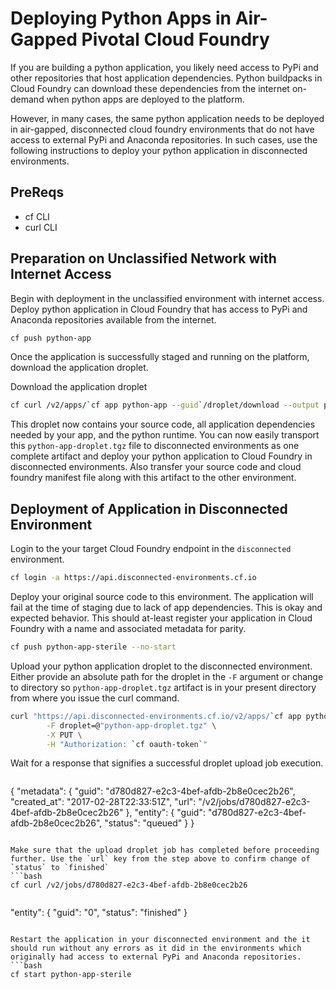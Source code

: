 # Deploying Python Apps in Air-Gapped Pivotal Cloud Foundry

If you are building a python application, you likely need access to PyPi and other repositories that host application dependencies. Python buildpacks in Cloud Foundry can download these dependencies from the internet on-demand when python apps are deployed to the platform.

However, in many cases, the same python application needs to be deployed in air-gapped, disconnected cloud foundry environments that do not have access to external PyPi and Anaconda repositories. In such cases, use the following instructions to deploy your python application in disconnected environments.

## PreReqs
- cf CLI
- curl CLI

## Preparation on Unclassified Network with Internet Access
Begin with deployment in the unclassified environment with internet access.
Deploy python application in Cloud Foundry that has access to PyPi and Anaconda repositories available from the internet.

```bash
cf push python-app
```


Once the application is successfully staged and running on the platform, download the application droplet.

Download the application droplet
```bash
cf curl /v2/apps/`cf app python-app --guid`/droplet/download --output python-app-droplet.tgz
```

This droplet now contains your source code, all application dependencies needed by your app, and the python runtime. You can now easily transport this `python-app-droplet.tgz` file to disconnected environments as one complete artifact and deploy your python application to Cloud Foundry in disconnected environments. Also transfer your source code and cloud foundry manifest file along with this artifact to the other environment.


## Deployment of Application in Disconnected Environment
Login to the your target Cloud Foundry endpoint in the `disconnected` environment.
```bash
cf login -a https://api.disconnected-environments.cf.io
```

Deploy your original source code to this environment. The application will fail at the time of staging due to lack of app dependencies. This is okay and expected behavior. This should at-least register your application in Cloud Foundry with a name and associated metadata for parity.
```bash
cf push python-app-sterile --no-start
```

Upload your python application droplet to the disconnected environment. Either provide an absolute path for the droplet in the `-F` argument or change to directory so `python-app-droplet.tgz` artifact is in your present directory from where you issue the curl command.
```bash
curl "https://api.disconnected-environments.cf.io/v2/apps/`cf app python-app-sterile --guid`/droplet/upload" \
        -F droplet=@"python-app-droplet.tgz" \
        -X PUT \
        -H "Authorization: `cf oauth-token`"
```

Wait for a response that signifies a successful droplet upload job execution.
> ```json
{
  "metadata": {
    "guid": "d780d827-e2c3-4bef-afdb-2b8e0cec2b26",
    "created_at": "2017-02-28T22:33:51Z",
    "url": "/v2/jobs/d780d827-e2c3-4bef-afdb-2b8e0cec2b26"
  },
  "entity": {
    "guid": "d780d827-e2c3-4bef-afdb-2b8e0cec2b26",
    "status": "queued"
  }
}
```

Make sure that the upload droplet job has completed before proceeding further. Use the `url` key from the step above to confirm change of `status` to `finished`
```bash
cf curl /v2/jobs/d780d827-e2c3-4bef-afdb-2b8e0cec2b26
```
> ```json
"entity": {
      "guid": "0",
      "status": "finished"
   }
```

Restart the application in your disconnected environment and the it should run without any errors as it did in the environments which originally had access to external PyPi and Anaconda repositories.
```bash
cf start python-app-sterile
```
